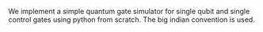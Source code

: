 We implement a simple quantum gate simulator for single qubit and single control gates using python from scratch. The big indian convention is used.
